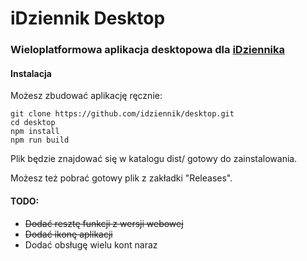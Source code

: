 # iDziennik Desktop

### Wieloplatformowa aplikacja desktopowa dla [iDziennika](https://iuczniowie.pe.szczecin.pl/)

#### Instalacja

Możesz zbudować aplikację ręcznie:
```
git clone https://github.com/idziennik/desktop.git
cd desktop
npm install
npm run build
``` 
Plik będzie znajdować się w katalogu dist/ gotowy do zainstalowania.

Możesz też pobrać gotowy plik z zakładki "Releases".

#### TODO:

- ~~Dodać resztę funkcji z wersji webowej~~
- ~~Dodać ikonę aplikacji~~
- Dodać obsługę wielu kont naraz
